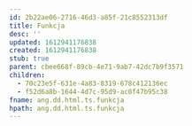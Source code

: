 ```yaml
---
id: 2b22ae06-2716-46d3-a85f-21c8552313df
title: Funkcja
desc: ''
updated: 1612941176838
created: 1612941176838
stub: true
parent: cbee668f-89cb-4e71-9ab7-42dc7b9f3571
children:
  - 70c23e5f-631e-4a83-8319-678c412136ec
  - f52d6a8b-1644-4d7c-95d9-ac0f47b95c38
fname: ang.dd.html.ts.funkcja
hpath: ang.dd.html.ts.funkcja
---
```



